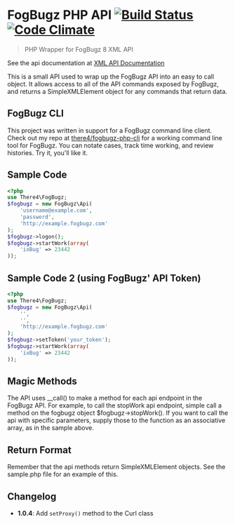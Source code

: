 # FogBugz PHP API [![Build Status](https://secure.travis-ci.org/there4/fogbugz-php-api.png?branch=master)](http://travis-ci.org/there4/fogbugz-php-api) [![Code Climate](https://codeclimate.com/github/there4/fogbugz-php-api/badges/gpa.svg)](https://codeclimate.com/github/there4/fogbugz-php-api)
> PHP Wrapper for FogBugz 8 XML API

See the api documentation at [XML API Documentation](http://fogbugz.stackexchange.com/fogbugz-xml-api)

This is a small API used to wrap up the FogBugz API into an easy to call
object. It allows access to all of the API commands exposed by FogBugz,
and returns a SimpleXMLElement object for any commands that return data.

## FogBugz CLI

This project was written in support for a FogBugz command line client.
Check out my repo at [there4/fogbugz-php-cli](https://github.com/there4/fogbugz-php-cli)
for a working command line tool for FogBugz. You can notate cases,
track time working, and review histories. Try it, you'll like it.

## Sample Code

```php
<?php
use There4\FogBugz;
$fogbugz = new FogBugz\Api(
    'username@example.com',
    'password',
    'http://example.fogbugz.com'
);
$fogbugz->logon();
$fogbugz->startWork(array(
    'ixBug' => 23442
));
```


## Sample Code 2 (using FogBugz' API Token)

```php
<?php
use There4\FogBugz;
$fogbugz = new FogBugz\Api(
    '',
    '',
    'http://example.fogbugz.com'
);
$fogbugz->setToken('your_token');
$fogbugz->startWork(array(
    'ixBug' => 23442
));
```

## Magic Methods

The API uses __call() to make a method for each api endpoint in the FogBugz API.
For example, to call the stopWork api endpoint, simple call a method on the
fogbugz object $fogbugz->stopWork(). If you want to call the api with specific
parameters, supply those to the function as an associative array, as in the
sample above.

## Return Format

Remember that the api methods return SimpleXMLElement objects. See the sample.php
file for an example of this.

## Changelog

* __1.0.4__: Add `setProxy()` method to the Curl class


